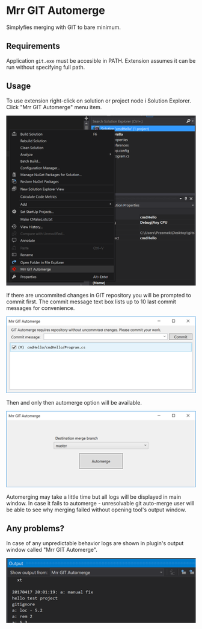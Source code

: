 # Mrr GIT Automerge
Simplyfies merging with GIT to bare minimum.

## Requirements
Application `git.exe` must be accesible in PATH. Extension assumes it can be run without specifying full path.

## Usage
To use extension right-click on solution or project node i Solution Explorer. Click "Mrr GIT Automerge" menu item.

![Menu item in Solution Explorer](img/screen2.png)

If there are uncommited changes in GIT repository you will be prompted to commit first. The commit message text box lists up to 10 last commit messages for convenience.

![Commit first window](img/screen0.png)

Then and only then automerge option will be available.

![Automerge option](img/screen1.png)

Automerging may take a little time but all logs will be displayed in main window. In case it fails to automerge - unresolvable git auto-merge user will be able to see why merging failed without opening tool's output window.

## Any problems?
In case of any unpredictable behavior logs are shown in plugin's output window called "Mrr GIT Automerge".

![In output window](img/screen3.png)
